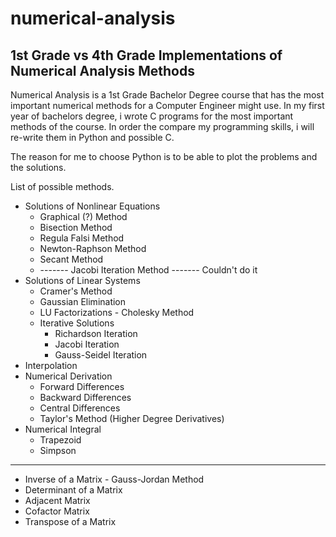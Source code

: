 # numerical-analysis
1st Grade vs 4th Grade Implementations of Numerical Analysis Methods
--- 

Numerical Analysis is a 1st Grade Bachelor Degree course that has the most important numerical methods for a Computer Engineer might use.
In my first year of bachelors degree, i wrote C programs for the most important methods of the course. In order the compare my programming skills, i will re-write them in Python and possible C.

The reason for me to choose Python is to be able to plot the problems and the solutions. 

List of possible methods.

 * Solutions of Nonlinear Equations
    * Graphical (?) Method
    * Bisection Method
    * Regula Falsi Method
    * Newton-Raphson Method
    * Secant Method
    * ------- Jacobi Iteration Method ------- Couldn't do it
 * Solutions of Linear Systems
    * Cramer's Method
    * Gaussian Elimination
    * LU Factorizations - Cholesky Method
    * Iterative Solutions
      * Richardson Iteration
      * Jacobi Iteration
      * Gauss-Seidel Iteration
 * Interpolation
 * Numerical Derivation
   * Forward Differences
   * Backward Differences
   * Central Differences
   * Taylor's Method (Higher Degree Derivatives)
 * Numerical Integral
   * Trapezoid
   * Simpson

---
* Inverse of a Matrix - Gauss-Jordan Method
* Determinant of a Matrix
* Adjacent Matrix
* Cofactor Matrix
* Transpose of a Matrix
